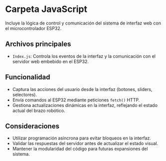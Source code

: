 # Carpeta JavaScript

Incluye la lógica de control y comunicación del sistema de interfaz web con el microcontrolador ESP32.

## Archivos principales

- `Index.js`: Controla los eventos de la interfaz y la comunicación con el servidor web embebido en el ESP32.

## Funcionalidad

- Captura las acciones del usuario desde la interfaz (botones, sliders, selectores).
- Envía comandos al ESP32 mediante peticiones `fetch()` HTTP.
- Gestiona actualizaciones dinámicas en la interfaz, reflejando el estado actual del brazo robótico.

## Consideraciones

- Utilizar programación asíncrona para evitar bloqueos en la interfaz.
- Validar las respuestas del servidor antes de actualizar el estado visual.
- Mantener la modularidad del código para futuras expansiones del sistema.
